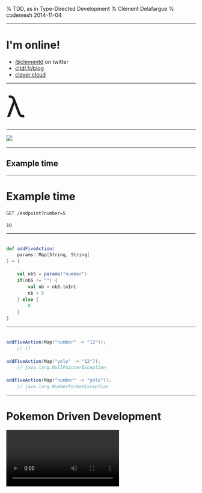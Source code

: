 % TDD, as in <span class="red">Type</span>-Directed Development
% Clément Delafargue
% codemesh 2014-11-04

-------------------------------------------

# I'm online!

 - [\@clementd](https://twitter.com/clementd) on twitter
 - [cltdl.fr/blog](https://cltdl.fr/blog)
 - [clever cloud](http://clever-cloud.com)

-------------------------------------------

<span style="font-size: 5.5em;">λ</span>

-------------------------------------------

![](../../stuff-indexes/lol/forrest.jpg)

-------------------------------------------

## Example time

-------------------------------------------

# Example time

    GET /endpoint?number=5

    10

-------------------------------------------

```scala

def addFiveAction(
    params: Map[String, String]
) = {

    val nbS = params("number")
    if(nbS != "") {
        val nb = nbS.toInt
        nb + 5
    } else {
        0
    }
}

```

-------------------------------------------

```scala

addFiveAction(Map("number" -> "12"));
    // 17

addFiveAction(Map("yolo" -> "12"));
    // java.lang.NullPointerException

addFiveAction(Map("number" -> "yolo"));
    // java.lang.NumberFormatException

```

-------------------------------------------

# Pokemon Driven Development
<video src="../../stuff-indexes/lol/cat-clothes.webm" loop/>

-------------------------------------------

<div style="font-size: 0.8em;">

```scala

def addFiveAction(
  params: Map[String, String]) = {
    val nbS = params("number")

    if(nbS != null) {
        if(!nbS != "") {
            try {
                val nb = nbS.toInt
                nb + 5
            } catch {
                case e: NumberFormatException e => 0
            }
        }
    } else {
        0
    }
}

```
</div>

# De plous en plous difficile

    GET /endpoint?n1=20&n2=22

    42
-------------------------------------------

<div style="font-size: 0.5em;">

```scala

def addNumbersAction(
  params: Map[String, String]) = {
    val nbS1 = params("n1");
    val nbS2 = params("n2");

    if(nbS1 != null) {
        if(!nbS1 != "") {
            try {
                val nb1 = nbS1.toInt
                if(nbS2 != null) {
                    if(!nbS2 != "") {
                        try {
                            val nb2 = nbS2.toInt
                            nbS1 + nbS2
                        } catch {
                            case e: NumberFormatException => 0
                        }
                    }
                }
            } catch {
                case e: NumberFormatException => 0
            }
        }
    } else {
        0
    }
}

```
</div>

-------------------------------------------

![](assets/carrie.jpg)

-------------------------------------------

## Thinking with types

-------------------------------------------

## From a map, I can get a value…

-------------------------------------------

## maybe

-------------------------------------------

```scala
def getKeyAt(
  values: Map[String, String],
  key: String
): MaybeString
```

-------------------------------------------

## from a string, I can get an int…

-------------------------------------------

## maybe

-------------------------------------------

```scala
def parseInt(
  string: String
): MaybeInt
```

-------------------------------------------

![](assets/option.png)

-------------------------------------------


```scala
def parseInt(str: String):
  Option[Int]

map[A,B]#get(key: A): Option[B]
```

-------------------------------------------

```scala
def getInt(
    index: String,
    vals: Map[String, String]
): Option[Int]
```

-------------------------------------------

![](assets/flatmap.png)

-------------------------------------------

<div style="font-size: 0.9em;">
```scala
def addNumbersAction(
  params: Map[String, String]
): Int = {
    val i1 = getInt("n1", params)
    val i2 = getInt("n2", params)
    i1.getOrElse(0) + i2.getOrElse(0)
}

```

</div>

-------------------------------------------

<div style="font-size: 0.5em;">

```scala

def addNumbersAction(
  params: Map[String, String]) = {
    val nbS1 = params("n1");
    val nbS2 = params("n2");

    if(nbS1 != null) {
        if(!nbS1 != "") {
            try {
                val nb1 = nbS1.toInt
                if(nbS2 != null) {
                    if(!nbS2 != "") {
                        try {
                            val nb2 = nbS2.toInt
                            nbS1 + nbS2
                        } catch {
                            case e: NumberFormatException => 0
                        }
                    }
                }
            } catch {
                case e: NumberFormatException => 0
            }
        }
    } else {
        0
    }
}

```
</div>

-------------------------------------------

<video src="../../stuff-indexes/lol/computer-ok.webm" loop/>

-------------------------------------------

## Correct

-------------------------------------------

## by construction

-------------------------------------------

<video src="../../stuff-indexes/lol/obviously.webm" loop/>

-------------------------------------------

## Why not tests?

-------------------------------------------

## Why not <span class="red">*only*</span> tests?

-------------------------------------------

<span style="font-size: 5.5em;">∃</span>

« there exists »

-------------------------------------------

<span style="font-size: 5.5em;">∀</span>

« for all »

-------------------------------------------

## Type &hArr; Property

-------------------------------------------

## Program &hArr; Proof

-------------------------------------------

# <br/><br />  <small>provably > probably</small>

-------------------------------------------

## Expressive type systems

-------------------------------------------

## Parametricity

-------------------------------------------

## Parametricity <br /> (aka generics)

# Ignorance is bliss

<video src="../../stuff-indexes/lol/i-dont-care.webm" loop/>

# Parametricity

<div class="text big">

```scala
def f[A](x: A): A
```
</div>

# Parametricity

<div class="text big">

```scala
def compose[A,B,C](
    g: (B => C),
    f: (A => B)
): (A => C)
```
</div>

# Parametricity

```scala
def rev[A](xs: List[A]): List[A]
```

-------------------------------------------

### `rev(Nil)` <br /> `==` <br/> `Nil`

-------------------------------------------

### `x in rev(a) => x in a`

# Theorems for free
<video src="../../stuff-indexes/lol/money-shower.webm" loop/>

-------------------------------------------
  
  
  
```scala
trait List[A] {
    def filter(p: A => Boolean): List[A]

    def map[B](f: A => B): List[B]
}

l.filter(compose(p,f)).map(f) ==
l.map(f).filter(p)
```

-------------------------------------------

## Discipline

-------------------------------------------

# no `null`s
<video src="../../stuff-indexes/lol/bang-boom.webm" loop/>

-------------------------------------------

## type  &hArr; property

-------------------------------------------

## proof  &hArr; program

-------------------------------------------

## `null` can inhabit any type

-------------------------------------------

## `null` can prove any property

# no reflection
<video src="../../stuff-indexes/lol/bicycle-gorilla.webm" loop/>

-------------------------------------------

### reflection breaks blissful ignorance

-------------------------------------------

# Reflection

<div class="text big">
```scala
def f[A](x: A): String
```
</div>

-------------------------------------------

<div class="text big bottom">
```scala
def f[A](x: A): String =

x match {
  case v: String => v
  case v: Int => "int"
  case _ => "whatever"
}
```
</div>

# toString / equals / hashCode
<video src="../../stuff-indexes/lol/driving-fail.webm" loop/>

-------------------------------------------

<div class="text big">
```scala
def f[A](x: A): String =
x.toString
```
</div>


# no exceptions
<video src="../../stuff-indexes/lol/retards.webm" loop/>

# Side effects
<video src="../../stuff-indexes/lol/nazi-chainsaw.webm" loop/>

# side-effects

```scala
def f[A](x: A): String = {
  launchBallisticMissile()

  System.getenv("JAVA_HOME")
}
```

-------------------------------------------

# Fast and loose reasoning is morally correct

# <span class="red">Type</span>-Directed Development

# Not a silver bullet
<video src="../../stuff-indexes/lol/itworks.webm" loop/>

# Just helpful
<video src="../../stuff-indexes/lol/fabulous.webm" loop/>

# Confidence
<video src="../../stuff-indexes/lol/bungee_explosion.webm" loop/>

-------------------------------------------

## Big Refactoring

-------------------------------------------

## Dependencies update

-------------------------------------------

## Play Framework

-------------------------------------------

## Scalaz 6.x -> 7.x

-------------------------------------------

## DB access library

-------------------------------------------

### It typechecks, ship it


# Modular thinking

<video src="../../stuff-indexes/lol/hamsters.webm" loop/>

-------------------------------------------

## Not just about safety
<video src="../../stuff-indexes/lol/fire-trick.webm" loop/>

# Types lay out algorithms
<video src="../../stuff-indexes/lol/gym.webm" loop/>

# Hole-Driven-Development
<video src="../../stuff-indexes/lol/abyss.webm" loop/>

-------------------------------------------

```scala
case object Hole

def compose[A,B,C](
    g: (B => C),
    f: (A => B)
): (A => C) = Hole

Hole: A => C
```


-------------------------------------------

```scala

def compose[A,B,C](
    g: (B => C),
    f: (A => B)
): (A => C) = (x: A) => Hole

x: A
Hole: C
```


-------------------------------------------

```scala

def compose[A,B,C](
    g: (B => C),
    f: (A => B)
): (A => C) = (x: A) => g(Hole)

X: A
Hole: B
```

-------------------------------------------


```scala

def compose[A,B,C](
    g: (B => C),
    f: (A => B)
): (A => C) = (x: A) => g(f(Hole))

x: A
Hole: A
Hole = x
```

-------------------------------------------

```scala

def compose[A,B,C](
    g: (B => C),
    f: (A => B)
): (A => C) = (x: A) => g(f(x))

```

-------------------------------------------

```scala

def fmap[A,B](
    f: (A => B),
    xs: List[A]
): List[B] = Hole

Hole: List[B]
```

-------------------------------------------

```scala

def fmap[A,B](
    f: (A => B),
    xs: List[A]
): List[B] = xs match {
    case Nil => Nil
    case (head :: tail) =>
        Hole1 :: Hole2
}

head: A
tail: List[A]
Hole1: B
Hole2: List[B]
```

-------------------------------------------

```scala

def fmap[A,B](
    f: (A => B),
    xs: List[A]
): List[B] = xs match {
    case Nil => Nil
    case (head :: tail) =>
        f(head) :: fmap(f, tail)
}
```

# Test-Driven Development

![](assets/red-green-refactor.png)

# <span>Type</span>-Driven Development

![](assets/red-green-refactor.png)


-------------------------------------------

### Types make communication easy

# With machines

<video src="../../stuff-indexes/lol/cyberman_dance.webm" loop/>

-------------------------------------------

## Type checking

-------------------------------------------

# Tooling
<video src="../../stuff-indexes/lol/hammer.webm" loop/>

-------------------------------------------

<div style="background-color: blue; width: 100%; height: 100%">
### <span style="font-family: 'Comic Sans MS'; color: yellow;">Haskell type syntax</span>
</div>

-------------------------------------------

## `a -> a`

-------------------------------------------

## `Int -> Int`

-------------------------------------------

## `a -> b -> a`

-------------------------------------------

## `a -> (b -> a)`

-------------------------------------------

## `(Ord a) =>`<br/>`[a] -> [a]`

-------------------------------------------

## Intent

-------------------------------------------

# Hoogle \<3 \<3

<http://www.haskell.org/hoogle>

-------------------------------------------

## Remove duplicates

-------------------------------------------

### `Eq a =>` <br /> `[a] -> [a]`

-------------------------------------------

<video src="assets/hoogle-nub.webm" controls/>

-------------------------------------------

### `[Maybe a] ->` <br /> `Maybe [a]`

-------------------------------------------

<video src="assets/hoogle-sequence.webm" controls/>

# With humans

<video src="../../stuff-indexes/lol/dumb_dumber.webm" loop/>

-------------------------------------------

# Types can't always prove everything

-------------------------------------------

## And that's ok

-------------------------------------------

<div class="text big">
```scala

def reverse[A](
    xs: List[A]
): List[A]
```
</div>

-------------------------------------------

<div style="font-size: 1.2em;">

```scala

def reverseProp[A: Equal](
  xs: List[A],
  ys: List[A]
) = {

    reverse(xs ++ ys) ==
    reverse(ys) ++ reverse(xs)
}
```

</div>

# Property-based reasoning

# Perfect for edge cases

-------------------------------------------

Types *then*

Property-based tests *then*

Unit tests

-------------------------------------------

![](assets/pyramid.png)

-------------------------------------------

## Model data as records

-------------------------------------------

## Lay out the function types

-------------------------------------------

## Write property-based tests

-------------------------------------------

### Types + Operations + Laws

-------------------------------------------

<video src="../../stuff-indexes/lol/oh-yeah.webm" loop/>

# Algebra
![](./assets/chalkboard.jpg)

-------------------------------------------

## Implement

-------------------------------------------

## Unit test for regressions

-------------------------------------------

## ???

-------------------------------------------

## Profit

![](../../stuff-indexes/lol/epic-granny.jpg)

-------------------------------------------

## Types are

-------------------------------------------

## Safety feature

-------------------------------------------

## High level reasoning tool

-------------------------------------------

## Communication tool

-------------------------------------------

## Let's use them
<video src="../../stuff-indexes/lol/banco.webm" loop/>

# Read this

 - TAPL
 - PFPL

# Read this

 - [Functional and Reactive Domain Modeling](http://manning.com/ghosh2/)
 - [Parametricity](http://dl.dropboxusercontent.com/u/7810909/media/doc/parametricity.pdf)
 - [Theorems for free](http://ttic.uchicago.edu/~dreyer/course/papers/wadler.pdf)

# Thanks
<video src="../../stuff-indexes/lol/axolotl.webm" loop/>

